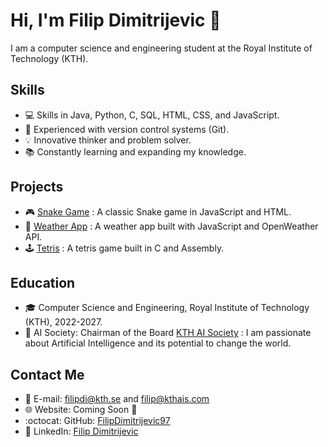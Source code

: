 # Hi, I'm Filip Dimitrijevic 🤝

I am a computer science and engineering student at the Royal Institute of Technology (KTH).

## Skills
- :computer: Skills in Java, Python, C, SQL, HTML, CSS, and JavaScript.
- :file_folder: Experienced with version control systems (Git).
- :bulb: Innovative thinker and problem solver.
- :books: Constantly learning and expanding my knowledge.

## Projects
- :video_game: [Snake Game](https://github.com/FilipDimitrijevic97/snake) : A classic Snake game in JavaScript and HTML.
- :rocket: [Weather App](https://github.com/FilipDimitrijevic97/Website) : A weather app built with JavaScript and OpenWeather API.
- :joystick: [Tetris](https://github.com/FilipDimitrijevic97/is1500-dtek-project) : A tetris game built in C and Assembly.

## Education
- :mortar_board: Computer Science and Engineering, Royal Institute of Technology (KTH), 2022-2027.
- :robot: AI Society: Chairman of the Board [KTH AI Society](https://kthais.com) : I am passionate about Artificial Intelligence and its potential to change the world.


## Contact Me
- :email: E-mail: filipdi@kth.se and filip@kthais.com
- :globe_with_meridians: Website: Coming Soon :construction:
- :octocat: GitHub: [FilipDimitrijevic97](https://github.com/FilipDimitrijevic97)
- :construction_worker: LinkedIn: [Filip Dimitrijevic](https://www.linkedin.com/in/filip-dimitrijevic-6b0543215/)
